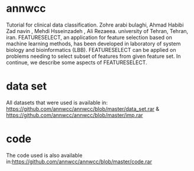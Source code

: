 # annwcc
Tutorial for clinical data classification. Zohre arabi bulaghi, Ahmad Habibi Zad navin ,  Mehdi Hsseinzadeh , Ali Rezaeea.  university of Tehran, Tehran, iran.  FEATURESELECT, an application for feature selection based on machine learning methods, has been developed in laboratory of system biology and bioinformatics (LBB). FEATURESELECT can be applied on problems needing to select subset of features from given feature set. In continue, we describe some aspects of FEATURESELECT.


# data set
All datasets that were used is available in: https://github.com/annwcc/annwcc/blob/master/data_set.rar & https://github.com/annwcc/annwcc/blob/master/imp.rar 


# code
The code used is also available in:https://github.com/annwcc/annwcc/blob/master/code.rar
